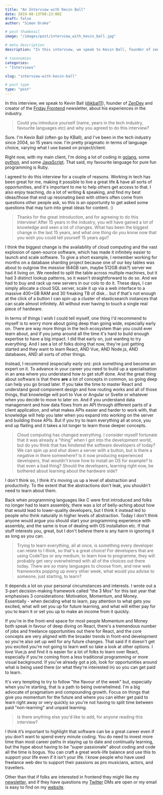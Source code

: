 ```yaml
---
title: "An Interview with Kevin Ball"
date: 2019-08-13T08:23:00Z
draft: false
author: "Simon Drake"

# post thumbnail
image: "/images/post/interview_with_kevin_ball.jpg"

# meta description
description: "In this interview, we speak to Kevin Ball, founder of zendev and creator of the Friday Frontend newsletter, about his experiences in the industry."

# taxonomies
categories:
- "Interviews"

slug: "interview-with-kevin-ball"

# post type
type: "post"
---
```



In this interview, we speak to Kevin Ball ([@kbal11](https://twitter.com/kbal11)), founder of [ZenDev](https://zendev.com/) and creator of the [Friday Frontend](https://zendev.com/friday-frontend.html) newsletter, about his experiences in the industry.

> Could you introduce yourself (name, years in the tech industry, favourite languages etc) and why you agreed to do this interview?

Sure. I'm Kevin Ball (often go by KBall), and I've been in the tech industry since 2004, so 15 years now. I'm pretty pragmatic in terms of language choice, varying what I use based on project/client.

Right now, with my main client, I'm doing a lot of coding in [golang](https://www.codetips.co.uk/tag/go/), some [python](https://www.codetips.co.uk/tag/python/), and some [JavaScript](https://www.codetips.co.uk/tag/javascript/). That said, my favourite language for pure fun programming is Ruby.

I agreed to do this interview for a couple of reasons. Working in tech has been great for me, making it possible to live a great life & have all sorts of opportunities, and it's important to me to help others get access to that. I also enjoy teaching, do a lot of writing & speaking, and find my best ideas/those that end up resonating best with others often come from questions other people ask, so this is an opportunity to get asked some questions that may turn into great ideas for content. :)

> Thanks for the great introduction, and for agreeing to do this interview! After 15 years in the industry, you will have gained a lot of knowledge and seen a lot of changes.   What has been the biggest change in the last 15 years, and what one thing do you know now that you wish you could tell yourself 15 years ago?

I think the biggest change is the availability of cloud computing and the vast explosion of open-source software, which has made it infinitely easier to launch and scale software. To give a short example, I remember working for months on a database sharding project because one of our key tables was about to outgrow the *massive* (64GB ram, maybe 512GB disk?) server we had it living on. We needed to split the table across multiple machines, but it had 3 distinct lookup patterns, so it wasn't straightforward to do so. And we had to buy and rack up new servers in our colo to do it. These days, I can simply allocate a cloud SQL server, scale it up via a web interface to a massive 400+GB RAM and 30 freaking TB of disk... but if that's not enough at the click of a button I can spin up a cluster of elasticsearch instances that can scale almost infinitely. All without ever having to touch a single real piece of hardware.

In terms of things I wish I could tell myself, one thing I'd recommend to myself is to worry more about going deep than going wide, especially early on. There are way more things in the tech ecosystem than you could ever learn about, and if you jump around all the time it's hard to build enough expertise to have a big impact. I did that early on, just wanting to try everything. And I see a lot of folks doing that now, they're just getting started and they want to learn React, AND Vue, AND Node.js, AND databases, AND all sorts of other things.

Instead, I recommend (especially early on): pick something and become an expert on it. To advance in your career you need to build up a specialisation in an area where you understand how to get stuff done. And the great thing about software is that there **are** a lot of concepts in common, so going deep can help you go broad later. If you take the time to master React and understand good component design and how routing works and all of those things, that knowledge will port to Vue or Angular or Svelte or whatever when you decide to move to later on. And if you understand data management and how data flows from an API through different parts of a client application, and what makes APIs easier and harder to work with, that knowledge will help you later when you expand into working on the server and building those APIs.  But if you try to learn everything all at once, you end up flailing and it takes a lot longer to learn those deeper concepts.

> Cloud computing has changed everything. I consider myself fortunate that it was already a "thing" when I got into the development world, but do you think that has hindered the software developers of today? We can spin up and shut down a server with a button, but is there a negative in there somewhere? Is it now producing experienced developers, that wouldn't know how to install an OS for example? Is that even a bad thing? Should the developers, learning right now, be bothered about learning about the hardware side?

I don't think so, I think it's moving us up a level of abstraction and productivity. To the extent that the abstractions don't leak, you shouldn't need to learn about them.

Back when programming languages like C were first introduced and folks no longer had to learn assembly, there was a lot of belly-aching about how that would lead to lower-quality developers, but I think it instead led to people who think naturally in higher levels of abstraction. Today I don't think anyone would argue you should start your programming experience with assembly, and the same is true of dealing with OS installation etc. If that stuff interests you, great, but I don't believe there is any harm in ignoring it as long as you can.

> Trying to learn everything, all at once, is something every developer can relate to I think, so that's a great choice! For developers that are using CodeTips or any medium, to learn how to programme, they will probably get very overwhelmed with all of the choices out there today. There are so many languages to choose from, and new web frameworks popping up every other week, what would you advise to someone, just starting, to learn?

It depends a lot on your personal circumstances and interests. I wrote out a 3-part decision-making framework called "the 3 Mos" for this last year that emphasises 3 considerations: Motivation, Momentum, and Money.  Essentially - when deciding what to learn, pay attention to what gets you excited, what will set you up for future learning, and what will either pay for you to learn it or set you up to make an income from it quickly.

If you're in the front-end space for most people Momentum and Money both speak in favour of deep diving on React, there's a tremendous number of jobs and freelance opportunities out there for React, and the core concepts are very aligned with the broader trends in front-end development so you're also set up well for any future changes. That said if it doesn't get you excited you're not going to learn well so take a look at other options. I love Vue.js and find it is easier for a lot of folks to learn over React, especially if you're coming from a less traditional programming or more visual background. If you've already got a job, look for opportunities around what is being used there (or what they're interested in) so you can get paid to learn.

It's very tempting to try to follow "the flavour of the week" but, especially when you're starting, that is a path to being overwhelmed. I'm a big advocate of pragmatism and compounding growth. Focus on things that give you momentum for the future and where you can either get paid to learn right away or very quickly so you're not having to split time between paid "non-learning" and unpaid learning.

> Is there anything else you'd like to add, for anyone reading this interview?

I think it’s important to highlight that software can be a great career even if you don’t want to spend every minute coding. You do need to invest more time than most career paths in staying up to date and continually learning, but the hype about having to be “super passionate” about coding and code all the time is bogus. You can craft a great work-life balance and use this to support your life even if it isn’t your life. I know people who have used freelance web dev to support their passions as pro musicians, actors, and travellers.

Other than that if folks are interested in frontend they might like my [newsletter](https://zendev.com/friday-frontend.html), and if they have questions my [Twitter](https://twitter.com/kbal11) DMs are open or my email is easy to find on my [website](https://zendev.com/).



